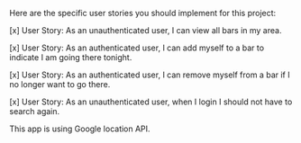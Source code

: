 Here are the specific user stories you should implement for this project:

[x] User Story: As an unauthenticated user, I can view all bars in my area.

[x] User Story: As an authenticated user, I can add myself to a bar to indicate I am going there tonight.

[x] User Story: As an authenticated user, I can remove myself from a bar if I no longer want to go there.

[x] User Story: As an unauthenticated user, when I login I should not have to search again.

This app is using Google location API.
